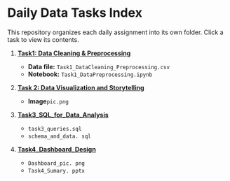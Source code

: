# Daily Data Tasks Index

This repository organizes each daily assignment into its own folder. Click a task to view its contents.

1. **[Task1: Data Cleaning & Preprocessing](Task1_DataCleaning_Preprocessing/)**
   - **Data file:** `Task1_DataCleaning_Preprocessing.csv`
   - **Notebook:** `Task1_DataPreprocessing.ipynb`


2. **[Task 2: Data Visualization and Storytelling](Task2_Data_Visualization_and_Storytelling/)**
   - **Image**`pic.png`

3. **[Task3_SQL_for_Data_Analysis](Task3_SQL_for_Data_Analysis)**
   - `task3_queries.sql`
   - `schema_and_data. sql`
4. **[Task4_Dashboard_Design](Task4_Dashboard_Design)**
   - `Dashboard_pic. png`
   - `Task4_Sumary. pptx`
